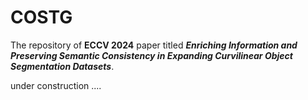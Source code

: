 # COSTG
The repository of **ECCV 2024** paper titled ***Enriching Information and Preserving Semantic Consistency in Expanding Curvilinear Object Segmentation Datasets***.

under construction ....
